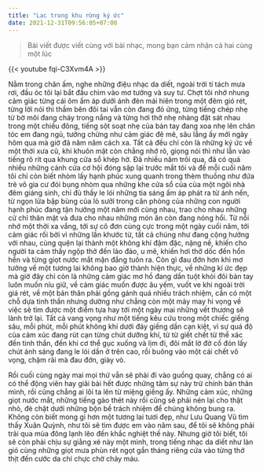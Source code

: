 ```yaml
---
title: "Lạc trong khu rừng ký ức"
date: 2021-12-31T09:56:05+07:00
---
```


> Bài viết được viết cùng với bài nhạc, mong bạn cảm nhận cả hai cùng một lúc

{{< youtube fqi-C3Xvm4A >}}

Nằm trong chăn ấm, nghe những điệu nhạc da diết, ngoài trời tí tách mưa rơi, đầu óc tôi lại bắt đầu chìm vào mơ tưởng và suy tư. Chợt tôi nhớ nhung cảm giác từng cái ôm ấm áp dưới ánh đèn mái hiên trong một đêm gió rét, từng lời nói thì thầm bên đôi tai vẫn còn đang đỏ ửng, từng tiếng chép nhẹ từ bờ môi đang cháy trong nắng và từng hơi thở nhẹ nhàng đặt sát nhau trong một chiều đông, tiếng sột soạt nhẹ của bàn tay đang xoa nhẹ lên chân tóc em đang ngủ, tưởng chừng như cảm giác đê mê, sâu lắng ấy mới ngày hôm qua mà giờ đã năm năm cách xa. Tất cả đều chỉ còn là những ký ức về một thời xưa cũ, khi khuôn mặt còn chẳng nhớ rõ, giọng nói thì như lẫn vào tiếng rõ rít qua khung cửa sổ khép hờ. Đã nhiều năm trôi qua, đã có quá nhiều những cánh cửa cơ hội đóng sập lại trước mắt tôi và để mỗi cuối năm tôi chỉ còn biết nhòm lấy hạnh phúc xung quanh trong thèm thuồng như đứa trẻ vô gia cư đói bụng nhòm qua những khe cửa sổ của của một ngôi nhà đêm giáng sinh, chỉ đủ thấy le lói những tia sáng ấm áp phát ra từ ánh nến, từ ngọn lửa bập bùng của lò sưởi trong căn phòng của những con người hạnh phúc đang tận hưởng một năm mới cùng nhau, trao cho nhau những cử chỉ thân mật và đưa cho nhau những món ăn còn đang nóng hổi. Từ nỗi nhớ một thời xa vắng, tới sự cô đơn cùng cực trong một ngày cuối năm, tới cảm giác rối bời vì những lần khước từ, tất cả chúng như đang cộng hưởng với nhau, cùng quện lại thành một không khí đậm đặc, nặng nề, khiến cho người ta cảm thấy ngộp thở đến lảo đảo, u mê, khiến hơi thở dốc đến hổn hển và từng giọt nước mắt mặn đắng tuôn ra. Còn gì đau đớn hơn khi mơ tưởng về một tương lai không bao giờ thành hiện thực, về những kí ức đẹp mà giờ đây chỉ còn là những cảm giác mơ hồ đang dần tuột khỏi đôi bàn tay luôn muốn níu giữ, về cảm giác muốn được âu yếm, vuốt ve khi ngoài trời giá rét, về một bản thân phải gồng gánh quá nhiều trách nhiệm, cần có một chỗ dựa tinh thần nhưng dường như chẳng còn một mảy may hi vọng về việc sẽ tìm được một điểm tựa hay tới một ngày mai những vết thương sẽ lành trở lại. Tất cả vang vọng như một tiếng kêu cứu trong một chiếc giếng sâu, mỗi phút, mỗi phút không khí dưới đáy giếng dần cạn kiệt, vì sự quá độ của cảm xúc đang rút cạn từng chút dưỡng khí, từ từ giết chết từ thể xác đến tinh thần, đến khi cơ thể gục xuống và lịm đi, đôi mắt lờ đờ cố đón lấy chút ánh sáng đang le lói dần ở trên cao, rồi buông vào một cái chết vô vọng, chậm rãi mà đau đớn, giày vò.

Rồi cuối cùng ngày mai mọi thứ vẫn sẽ phải đi vào guồng quay, chẳng có ai có thể động viên hay giãi bài hết được những tâm sự này trừ chính bản thân mình, rồi cũng chẳng ai lôi ta lên từ miệng giếng ấy. Những cảm xúc, những giọt nước mắt, những tiếng gào thét này rồi cũng sẽ phải nén lại cho thật nhỏ, đè chặt dưới những bộn bề trách nhiệm để chúng không bung ra. Không còn biết mong gì hơn một tương lai tươi đẹp, như Lưu Quang Vũ tìm thấy Xuân Quỳnh, như tôi sẽ tìm được em vào năm sau, để tôi sẽ không phải trải qua mùa đông lạnh lẽo đến khắc nghiệt thế này. Nhưng giờ tôi biết, tôi sẽ còn phải chịu sự giằng xé này một mình, trong tiếng nhạc da diết như làn gió cùng những giọt mưa phùn rét ngọt gần tháng riêng cứa vào từng thớ thịt đến cước da chỉ chực chờ chảy máu.